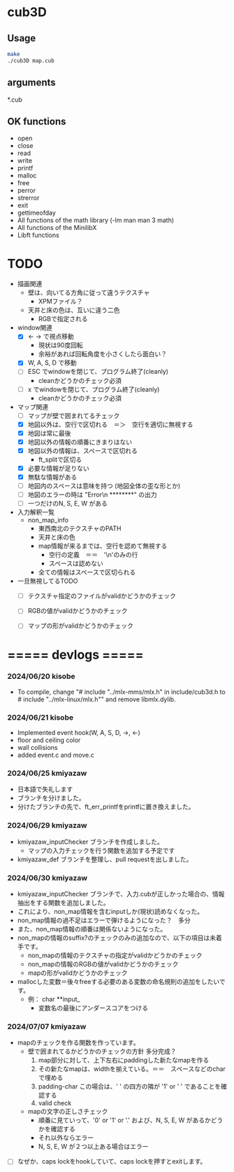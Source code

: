 # cub3D

## Usage
```bash
make
./cub3D map.cub
```
## arguments
*.cub  <a map cosists of the following elements>

## OK functions
- open
- close
- read
- write
- printf
- malloc
- free
- perror
- strerror
- exit
- gettimeofday
- All functions of the math library (-lm man man 3 math)
- All functions of the MinilibX
- Libft functions

# TODO
- 描画関連
	- 壁は、向いてる方角に従って違うテクスチャ
		- XPMファイル？
	- 天井と床の色は、互いに違う二色
		- RGBで指定される
- window関連
	- [x] <- -> で視点移動
		- 現状は90度回転
		- 余裕があれば回転角度を小さくしたら面白い？
	- [x] W, A, S, D で移動
	- [ ] ESC でwindowを閉じて、プログラム終了(cleanly)
		- cleanかどうかのチェック必須
	- [ ] x でwindowを閉じて、プログラム終了(cleanly)
		- cleanかどうかのチェック必須
- マップ関連
	- [ ] マップが壁で囲まれてるチェック
	- [x] 地図以外は、空行で区切れる　＝＞　空行を適切に無視する
	- [x] 地図は常に最後
	- [x] 地図以外の情報の順番にきまりはない
	- [x] 地図以外の情報は、スペースで区切れる
		- ft_splitで区切る
	- [x] 必要な情報が足りない
	- [x] 無駄な情報がある
	- [ ] 地図内のスペースは意味を持つ (地図全体の歪な形とか)
	- [ ] 地図のエラーの時は "Error\n ********" の出力
	- [ ] 一つだけのN, S, E, W がある
- 入力解釈一覧
	- non_map_info
		- 東西南北のテクスチャのPATH
		- 天井と床の色
		- map情報が来るまでは、空行を認めて無視する
			- 空行の定義　＝＝　'\n'のみの行
			- スペースは認めない
		- 全ての情報はスペースで区切られる
- 一旦無視してるTODO
	- [ ] テクスチャ指定のファイルがvalidかどうかのチェック
	- [ ] RGBの値がvalidかどうかのチェック
	- [ ] マップの形がvalidかどうかのチェック


# ===== devlogs =====
### 2024/06/20 kisobe
- To compile, change "# include "../mlx-mms/mlx.h" in include/cub3d.h to # include "../mlx-linux/mlx.h"" and remove libmlx.dylib.
### 2024/06/21 kisobe
- Implemented event hook(W, A, S, D, ->, <-)
- floor and ceiling color
- wall collisions
- added event.c and move.c

### 2024/06/25 kmiyazaw
- 日本語で失礼します
- ブランチを分けました。
- 分けたブランチの先で、ft_err_printfをprintfに置き換えました。

### 2024/06/29 kmiyazaw
- kmiyazaw_inputChecker ブランチを作成しました。
	- マップの入力チェックを行う関数を追加する予定です
- kmiyazaw_def ブランチを整理し、pull requestを出しました。

### 2024/06/30 kmiyazaw
- kmiyazaw_inputChecker ブランチで、入力.cubが正しかった場合の、情報抽出をする関数を追加しました。
- これにより、non_map情報を含むinputしか(現状)読めなくなった。
- non_map情報の過不足はエラーで弾けるようになった？　多分
- また、non_map情報の順番は関係ないようになった。
- non_mapの情報のsuffix?のチェックのみの追加なので、以下の項目は未着手です。
	- non_mapの情報のテクスチャの指定がvalidかどうかのチェック
	- non_mapの情報のRGBの値がvalidかどうかのチェック
	- mapの形がvalidかどうかのチェック
- mallocした変数＝後々freeする必要のある変数の命名規則の追加をしたいです。
	- 例： char **input_
		- 変数名の最後にアンダースコアをつける

### 2024/07/07 kmiyazaw
- mapのチェックを作る関数を作っています。
	- 壁で囲まれてるかどうかのチェックの方針 多分完成？
		1. map部分に対して、上下左右にpaddingした新たなmapを作る
		2. その新たなmapは、widthを揃えている。＝＝　スペースなどのcharで埋める
		3. padding-char この場合は、' ' の四方の隣が '1' or ' ' であることを確認する
		4. valid check
	- mapの文字の正しさチェック
		- 順番に見ていって、'0' or '1' or '.' および、N, S, E, W があるかどうかを確認する
		- それ以外ならエラー
		- N, S, E, W が２つ以上ある場合はエラー
- [ ] なぜか、caps lockをhookしていて、caps lockを押すとexitします。

